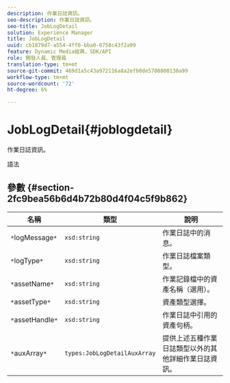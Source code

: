 ```yaml
---
description: 作業日誌資訊。
seo-description: 作業日誌資訊。
seo-title: JobLogDetail
solution: Experience Manager
title: JobLogDetail
uuid: cb1879d7-a554-4ff0-bba0-0758c43f2a99
feature: Dynamic Media經典，SDK/API
role: 開發人員、管理員
translation-type: tm+mt
source-git-commit: 469d1a5c43a972116a8a2efb0de5708800130a99
workflow-type: tm+mt
source-wordcount: '72'
ht-degree: 6%

---
```



# JobLogDetail{#joblogdetail}

作業日誌資訊。

語法

## 參數 {#section-2fc9bea56b6d4b72b80d4f04c5f9b862}

| 名稱 | 類型 | 說明 |
|---|---|---|
| `*`logMessage`*` | `xsd:string` | 作業日誌中的消息。 |
| `*`logType`*` | `xsd:string` | 作業日誌檔案類型。 |
| `*`assetName`*` | `xsd:string` | 作業記錄檔中的資產名稱（選用）。 |
| `*`assetType`*` | `xsd:string` | 資產類型選擇。 |
| `*`assetHandle`*` | `xsd:string` | 作業日誌中引用的資產句柄。 |
| `*`auxArray`*` | `types:JobLogDetailAuxArray` | 提供上述五種作業日誌類型以外的其他詳細作業日誌資訊。 |

